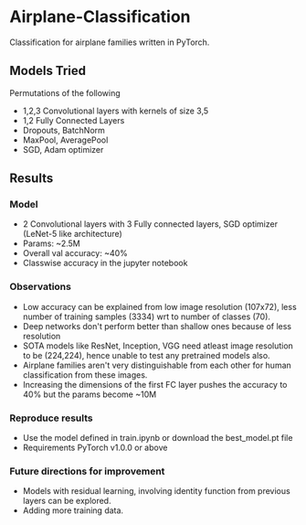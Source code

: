# Airplane-Classification

Classification for airplane families written in PyTorch.

## Models Tried
Permutations of the following
- 1,2,3 Convolutional layers with kernels of size 3,5
- 1,2 Fully Connected Layers
- Dropouts, BatchNorm
- MaxPool, AveragePool
- SGD, Adam optimizer

## Results

### Model
- 2 Convolutional layers with 3 Fully connected layers, SGD optimizer (LeNet-5 like architecture)
- Params: ~2.5M
- Overall val accuracy: ~40%
- Classwise accuracy in the jupyter notebook

### Observations
- Low accuracy can be explained from low image resolution (107x72), less number of training samples (3334) wrt to number of classes (70).
- Deep networks don't perform better than shallow ones because of less resolution
- SOTA models like ResNet, Inception, VGG need atleast image resolution to be (224,224), hence unable to test any pretrained models also.
- Airplane families aren't very distinguishable from each other for human classification from these images.
- Increasing the dimensions of the first FC layer pushes the accuracy to 40% but the params become ~10M

### Reproduce results
- Use the model defined in train.ipynb or download the best_model.pt file
- Requirements PyTorch v1.0.0 or above

### Future directions for improvement
- Models with residual learning, involving identity function from previous layers can be explored.
- Adding more training data.
